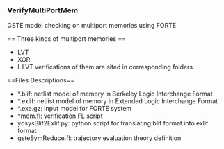 ### VerifyMultiPortMem
GSTE model checking on multiport memories using FORTE

== Three kinds of multiport memories == 
- LVT
- XOR
- I-LVT
verifications of them are sited in corresponding folders.

==Files Descriptions==
- *.blif: netlist model of memory in Berkeley Logic Interchange Format
- *.exlif: netlist model of memory in Extended Logic Interchange Format
- *.exe.gz: input model for FORTE system
- *mem.fl: verification FL script
- yosysBlif2Exlif.py: python script for translating blif format into exlif format
- gsteSymReduce.fl: trajectory evaluation theory definition

